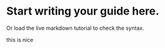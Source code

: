 # Start writing your guide here.

Or load the live markdown tutorial to check the syntax.

this is nice